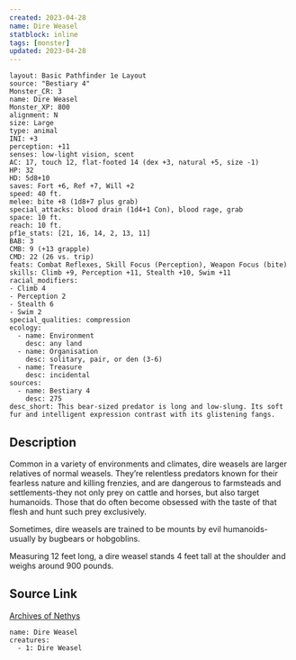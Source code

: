 ```yaml
---
created: 2023-04-28
name: Dire Weasel
statblock: inline
tags: [monster]
updated: 2023-04-28
---
```

```statblock
layout: Basic Pathfinder 1e Layout
source: "Bestiary 4"
Monster_CR: 3
name: Dire Weasel
Monster_XP: 800
alignment: N
size: Large
type: animal
INI: +3
perception: +11
senses: low-light vision, scent
AC: 17, touch 12, flat-footed 14 (dex +3, natural +5, size -1)
HP: 32
HD: 5d8+10
saves: Fort +6, Ref +7, Will +2
speed: 40 ft.
melee: bite +8 (1d8+7 plus grab)
special_attacks: blood drain (1d4+1 Con), blood rage, grab
space: 10 ft.
reach: 10 ft.
pf1e_stats: [21, 16, 14, 2, 13, 11]
BAB: 3
CMB: 9 (+13 grapple)
CMD: 22 (26 vs. trip)
feats: Combat Reflexes, Skill Focus (Perception), Weapon Focus (bite)
skills: Climb +9, Perception +11, Stealth +10, Swim +11
racial_modifiers:
- Climb 4
- Perception 2
- Stealth 6
- Swim 2
special_qualities: compression
ecology:
  - name: Environment
    desc: any land
  - name: Organisation
    desc: solitary, pair, or den (3-6)
  - name: Treasure
    desc: incidental
sources:
  - name: Bestiary 4
    desc: 275
desc_short: This bear-sized predator is long and low-slung. Its soft fur and intelligent expression contrast with its glistening fangs.
```
## Description
Common in a variety of environments and climates, dire weasels are larger relatives of normal weasels. They’re relentless predators known for their fearless nature and killing frenzies, and are dangerous to farmsteads and settlements-they not only prey on cattle and horses, but also target humanoids. Those that do often become obsessed with the taste of that flesh and hunt such prey exclusively.

Sometimes, dire weasels are trained to be mounts by evil humanoids- usually by bugbears or hobgoblins.

Measuring 12 feet long, a dire weasel stands 4 feet tall at the shoulder and weighs around 900 pounds.
## Source Link
[Archives of Nethys](https://aonprd.com/MonsterDisplay.aspx?ItemName=Dire%20Weasel)
```encounter-table
name: Dire Weasel
creatures:
  - 1: Dire Weasel
```
